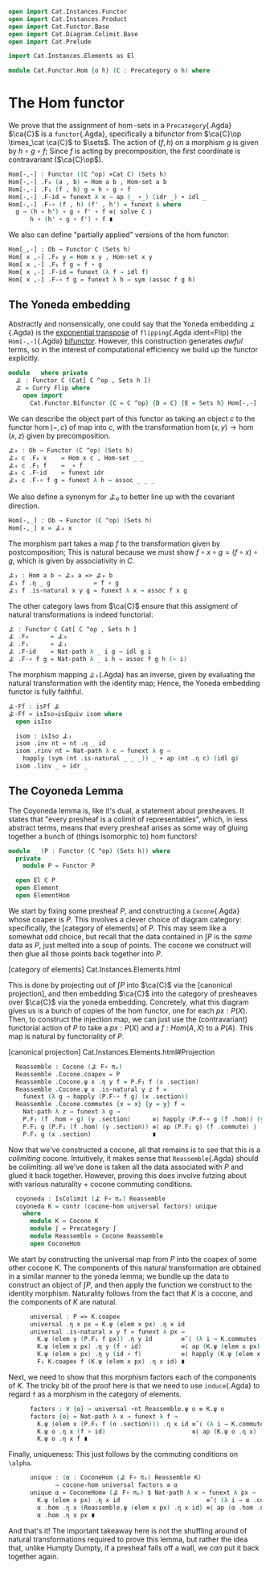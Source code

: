 ```agda
open import Cat.Instances.Functor
open import Cat.Instances.Product
open import Cat.Functor.Base
open import Cat.Diagram.Colimit.Base
open import Cat.Prelude

import Cat.Instances.Elements as El

module Cat.Functor.Hom {o h} (C : Precategory o h) where
```

# The Hom functor

We prove that the assignment of $\hom$-sets in a `Precategory`{.Agda}
$\ca{C}$ is a `functor`{.Agda}, specifically a bifunctor from $\ca{C}\op
\times_\cat \ca{C}$ to $\sets$. The action of $(f, h)$ on a morphism $g$
is given by $h \circ g \circ f$; Since $f$ is acting by precomposition,
the first coordinate is contravariant ($\ca{C}\op$).

<!--
```agda
open import Cat.Reasoning C
open Functor
open _=>_
private variable
  a b : Ob
```
-->

```agda
Hom[-,-] : Functor ((C ^op) ×Cat C) (Sets h)
Hom[-,-] .F₀ (a , b) = Hom a b , Hom-set a b
Hom[-,-] .F₁ (f , h) g = h ∘ g ∘ f
Hom[-,-] .F-id = funext λ x → ap (_ ∘_) (idr _) ∙ idl _
Hom[-,-] .F-∘ (f , h) (f' , h') = funext λ where
  g → (h ∘ h') ∘ g ∘ f' ∘ f ≡⟨ solve C ⟩
      h ∘ (h' ∘ g ∘ f') ∘ f ∎
```

We also can define "partially applied" versions of the hom functor:
```agda
Hom[_,-] : Ob → Functor C (Sets h)
Hom[ x ,-] .F₀ y = Hom x y , Hom-set x y
Hom[ x ,-] .F₁ f g = f ∘ g
Hom[ x ,-] .F-id = funext (λ f → idl f)
Hom[ x ,-] .F-∘ f g = funext λ h → sym (assoc f g h)
```


## The Yoneda embedding

Abstractly and nonsensically, one could say that the Yoneda embedding
`よ`{.Agda} is the [exponential transpose] of `flipping`{.Agda
ident=Flip} the `Hom[-,-]`{.Agda} [bifunctor]. However, this
construction generates _awful_ terms, so in the interest of
computational efficiency we build up the functor explicitly.

[exponential transpose]: Cat.Instances.Functor.html#currying
[bifunctor]: Cat.Functor.Bifunctor.html

```agda
module _ where private
  よ : Functor C (Cat[ C ^op , Sets h ])
  よ = Curry Flip where 
    open import 
      Cat.Functor.Bifunctor {C = C ^op} {D = C} {E = Sets h} Hom[-,-]
```

We can describe the object part of this functor as taking an object $c$
to the functor $\hom(-,c)$ of map into $c$, with the transformation
$\hom(x,y) \to \hom(x,z)$ given by precomposition.

```agda
よ₀ : Ob → Functor (C ^op) (Sets h)
よ₀ c .F₀ x    = Hom x c , Hom-set _ _
よ₀ c .F₁ f    = _∘ f
よ₀ c .F-id    = funext idr
よ₀ c .F-∘ f g = funext λ h → assoc _ _ _

```

We also define a synonym for よ₀ to better line up with the covariant
direction.

```agda
Hom[-,_] : Ob → Functor (C ^op) (Sets h)
Hom[-,_] x = よ₀ x
```

The morphism part takes a map $f$ to the transformation given by
postcomposition; This is natural because we must show $f \circ x \circ g
= (f \circ x) \circ g$, which is given by associativity in $C$.

```agda
よ₁ : Hom a b → よ₀ a => よ₀ b
よ₁ f .η _ g            = f ∘ g
よ₁ f .is-natural x y g = funext λ x → assoc f x g
```

The other category laws from $\ca{C}$ ensure that this assigment of
natural transformations is indeed functorial:

```agda
よ : Functor C Cat[ C ^op , Sets h ]
よ .F₀      = よ₀
よ .F₁      = よ₁
よ .F-id    = Nat-path λ _ i g → idl g i
よ .F-∘ f g = Nat-path λ _ i h → assoc f g h (~ i)
```

The morphism mapping `よ₁`{.Agda} has an inverse, given by evaluating the
natural transformation with the identity map; Hence, the Yoneda
embedding functor is fully faithful.

```agda
よ-Ff : isFf よ
よ-Ff = isIso→isEquiv isom where
  open isIso

  isom : isIso よ₁
  isom .inv nt = nt .η _ id
  isom .rinv nt = Nat-path λ c → funext λ g → 
    happly (sym (nt .is-natural _ _ _)) _ ∙ ap (nt .η c) (idl g)
  isom .linv _ = idr _
```


## The Coyoneda Lemma

The Coyoneda lemma is, like it's dual, a statement about presheaves.
It states that "every presheaf is a colimit of representables", which,
in less abstract terms, means that every presheaf arises as some way
of gluing together a bunch of (things isomorphic to) hom functors!

```agda
module _ (P : Functor (C ^op) (Sets h)) where
  private
    module P = Functor P

  open El C P
  open Element
  open ElementHom
```

We start by fixing some presheaf $P$, and constructing a `Cocone`{.Agda}
whose coapex is $P$. This involves a clever choice of diagram category:
specifically, the [category of elements] of $P$. This may seem like
a somewhat odd choice, but recall that the data contained in $\int P$
is the _same_ data as $P$, just melted into a soup of points.
The cocone we construct will then glue all those points back together
into $P$.

[category of elements] Cat.Instances.Elements.html

This is done by projecting out of $\int P$ into $\ca{C}$ via the
[canonical projection], and then embedding $\ca{C}$ into the category
of presheaves over $\ca{C}$ via the yoneda embedding. Concretely, what
this diagram gives us is a bunch of copies of the hom functor, one
for each $px : P(X)$. Then, to construct the injection map, we
can just use the (contravariant) functorial action of $P$ to take a
$px : P(X)$ and a $f : Hom(A, X)$ to a $P(A)$. This map is natural
by functoriality of $P$.

[canonical projection] Cat.Instances.Elements.html#Projection


```agda
  Reassemble : Cocone (よ F∘ πₚ)
  Reassemble .Cocone.coapex = P
  Reassemble .Cocone.ψ x .η y f = P.F₁ f (x .section)
  Reassemble .Cocone.ψ x .is-natural y z f =
    funext (λ g → happly (P.F-∘ f g) (x .section))
  Reassemble .Cocone.commutes {x = x} {y = y} f =
    Nat-path λ z → funext λ g →
    P.F₁ (f .hom ∘ g) (y .section)      ≡⟨ happly (P.F-∘ g (f .hom)) (y .section) ⟩
    P.F₁ g (P.F₁ (f .hom) (y .section)) ≡⟨ ap (P.F₁ g) (f .commute) ⟩
    P.F₁ g (x .section)                 ∎
```

Now that we've constructed a cocone, all that remains is to see that
this is a _colimiting_ cocone. Intuitively, it makes sense that
`Reassemble`{.Agda} should be colimiting: all we've done is taken
all the data associated with $P$ and glued it back together.
However, proving this does involve futzing about with various
naturality + cocone commuting conditions.

```agda
  coyoneda : IsColimit (よ F∘ πₚ) Reassemble
  coyoneda K = contr (cocone-hom universal factors) unique
    where
      module K = Cocone K
      module ∫ = Precategory ∫
      module Reassemble = Cocone Reassemble
      open CoconeHom
```

We start by constructing the universal map from $P$ into the coapex
of some other cocone $K$. The components of this natural transformation
are obtained in a similar manner to the yoneda lemma; we bundle up
the data to construct an object of $\int P$, and then apply the
function we construct to the identity morphism. Naturality follows
from the fact that $K$ is a cocone, and the components of $K$
are natural.
       
```agda
      universal : P => K.coapex 
      universal .η x px = K.ψ (elem x px) .η x id
      universal .is-natural x y f = funext λ px →
        K.ψ (elem y (P.F₁ f px)) .η y id        ≡˘⟨ (λ i → K.commutes (induce f px) i .η y id) ⟩
        K.ψ (elem x px) .η y (f ∘ id)           ≡⟨ ap (K.ψ (elem x px) .η y) id-comm ⟩
        K.ψ (elem x px) .η y (id ∘ f)           ≡⟨ happly (K.ψ (elem x px) .is-natural x y f) id ⟩
        F₁ K.coapex f (K.ψ (elem x px) .η x id) ∎
```

Next, we need to show that this morphism factors each of the components
of $K$. The tricky bit of the proof here is that we need to use
`induce`{.Agda} to regard `f` as a morphism in the category of elements.

```agda
      factors : ∀ {o} → universal ∘nt Reassemble.ψ o ≡ K.ψ o
      factors {o} = Nat-path λ x → funext λ f →
        K.ψ (elem x (P.F₁ f (o .section))) .η x id ≡˘⟨ (λ i → K.commutes (induce f (o .section)) i .η x id) ⟩
        K.ψ o .η x (f ∘ id)                        ≡⟨ ap (K.ψ o .η x) (idr f) ⟩
        K.ψ o .η x f ∎
```

Finally, uniqueness: This just follows by the commuting
conditions on `\alpha`.

```agda
      unique : (α : CoconeHom (よ F∘ πₚ) Reassemble K)
             → cocone-hom universal factors ≡ α
      unique α = CoconeHom≡ (よ F∘ πₚ) $ Nat-path λ x → funext λ px →
        K.ψ (elem x px) .η x id                        ≡˘⟨ (λ i → α .commutes {o = elem x px} i .η x id) ⟩
        α .hom .η x (Reassemble.ψ (elem x px) .η x id) ≡⟨ ap (α .hom .η x) (happly (P.F-id) px) ⟩
        α .hom .η x px ∎
```

And that's it! The important takeaway here is not the shuffling around
of natural transformations required to prove this lemma, but rather
the idea that, unlike Humpty Dumpty, if a presheaf falls off a wall,
we _can_ put it back together again.
